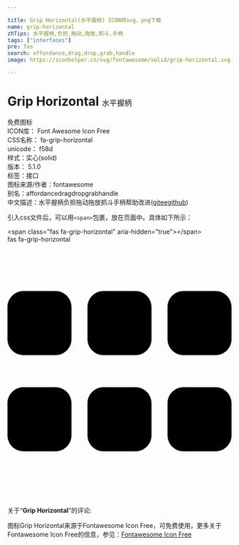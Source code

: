 ```yaml
---

title: Grip Horizontal(水平握柄) ICON转svg、png下载
name: grip-horizontal
zhTips: 水平握柄,负担,拖动,拖放,抓斗,手柄
tags: ["interfaces"]
pre: fas
search: affordance,drag,drop,grab,handle
image: https://iconhelper.cn/svg/fontawesome/solid/grip-horizontal.svg

---
```


# Grip Horizontal  <small style="font-size: 60%;font-weight: 100">水平握柄</small>


<div class="detail-page">
<p>
<span><span class="badge-success badge">免费图标</span> </span>
<br/>
<span>
ICON库：
<span class="badge-secondary badge">Font Awesome Icon Free</span> 
</span>
<br/>
<span>
CSS名称：
<span class="badge-secondary badge">fa-grip-horizontal</span> 
</span>
<br/>
<span>
unicode：
<span class="badge-secondary badge">f58d</span> 
<copy-btn content='f58d' btn-title=""></copy-btn>
<copy-btn :content='String.fromCodePoint(parseInt("f58d", 16))' btn-title="复制U"></copy-btn>
</span><br/><span>样式：<span class="badge-light badge">实心(solid)</span></span>
<br/>
<span>
版本：
<span class="badge-secondary badge">5.1.0</span> 
</span><br/><span>标签：<span class="badge-light badge"><router-link to="/tags/interfaces.html">接口</router-link></span></span>
<br/>
<span>图标来源/作者：<span class="badge-light badge">fontawesome</span></span> 
<br/>
<span>别名：<span class="badge-light badge">affordance</span><span class="badge-light badge">drag</span><span class="badge-light badge">drop</span><span class="badge-light badge">grab</span><span class="badge-light badge">handle</span></span><br/><span class="zh-detail">中文描述：<span class="badge-primary badge">水平握柄</span><span class="badge-primary badge">负担</span><span class="badge-primary badge">拖动</span><span class="badge-primary badge">拖放</span><span class="badge-primary badge">抓斗</span><span class="badge-primary badge">手柄</span><span class="help-link"><span>帮助改进</span>(<a href="https://gitee.com/liuwave/icon-helper/edit/master/json/fontawesome/solid/grip-horizontal.json" target="_blank" rel="noopener noreferrer">gitee</a><a href="https://github.com/liuwave/icon-helper/edit/master/json/fontawesome/solid/grip-horizontal.json" target="_blank" rel="noopener noreferrer">github</a></span>)</span><br/>
</p>
</div>
<div class="alert alert-dark">
  <i class="fas fa-grip-horizontal fa-xs"></i>
  <i class="fas fa-grip-horizontal fa-sm"></i>
  <i class="fas fa-grip-horizontal fa-lg"></i>
  <i class="fas fa-grip-horizontal fa-2x"></i>
  <i class="fas fa-grip-horizontal fa-3x"></i>
  <i class="fas fa-grip-horizontal fa-5x"></i>
  <i class="fas fa-grip-horizontal fa-7x"></i>
</div>
<div>
  <p>引入css文件后，可以用<code>&lt;span&gt;</code>包裹，放在页面中。具体如下所示：    
  </p>
  <div class="alert alert-primary" style="font-size: 14px">
    &lt;span class="fas fa-grip-horizontal" aria-hidden="true"&gt;&lt;/span&gt;
    <copy-btn content='<span class="fas fa-grip-horizontal" aria-hidden="true"></span>'></copy-btn>
  </div>
  <div class="alert alert-secondary">
    <i class="fas fa-grip-horizontal"
    style="font-size: 24px"
    aria-hidden="true"></i> fas fa-grip-horizontal
    <copy-btn content="fas fa-grip-horizontal" btn-title="复制图标名称"></copy-btn>
  </div>
</div>
<div id="svg" class="svg-wrap">
<svg xmlns="http://www.w3.org/2000/svg" viewBox="0 0 448 512"><path d="M96 288H32c-17.67 0-32 14.33-32 32v64c0 17.67 14.33 32 32 32h64c17.67 0 32-14.33 32-32v-64c0-17.67-14.33-32-32-32zm160 0h-64c-17.67 0-32 14.33-32 32v64c0 17.67 14.33 32 32 32h64c17.67 0 32-14.33 32-32v-64c0-17.67-14.33-32-32-32zm160 0h-64c-17.67 0-32 14.33-32 32v64c0 17.67 14.33 32 32 32h64c17.67 0 32-14.33 32-32v-64c0-17.67-14.33-32-32-32zM96 96H32c-17.67 0-32 14.33-32 32v64c0 17.67 14.33 32 32 32h64c17.67 0 32-14.33 32-32v-64c0-17.67-14.33-32-32-32zm160 0h-64c-17.67 0-32 14.33-32 32v64c0 17.67 14.33 32 32 32h64c17.67 0 32-14.33 32-32v-64c0-17.67-14.33-32-32-32zm160 0h-64c-17.67 0-32 14.33-32 32v64c0 17.67 14.33 32 32 32h64c17.67 0 32-14.33 32-32v-64c0-17.67-14.33-32-32-32z"/></svg>
</div>
<detail full-name='fa-grip-horizontal'></detail>
<div class="icon-detail__container">
<p>关于“<b>Grip Horizontal</b>”的评论:</p>
</div>
<Vssue title="关于“Grip Horizontal”的评论" />    
<div><p>图标Grip Horizontal来源于Fontawesome Icon Free，可免费使用，更多关于  Fontawesome Icon Free的信息，参见：<a target="_blank" href="https://iconhelper.cn/fontawesome.html">Fontawesome Icon Free</a>
</p></div>
